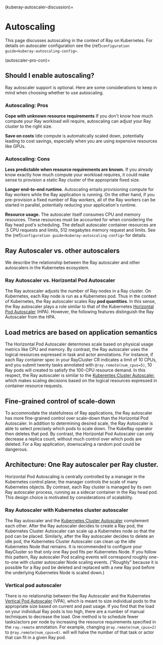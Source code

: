 (kuberay-autoscaler-discussion)=
# Autoscaling
This page discusses autoscaling in the context of Ray on Kubernetes.
For details on autoscaler configuration see the {ref}`configuration guide<kuberay-autoscaling-config>`.

(autoscaler-pro-con)=
## Should I enable autoscaling?
Ray autoscaler support is optional.
Here are some considerations to keep in mind when choosing whether to use autoscaling.

### Autoscaling: Pros
**Cope with unknown resource requirements** If you don't know how much compute your Ray
workload will require, autoscaling can adjust your Ray cluster to the right size.

**Save on costs** Idle compute is automatically scaled down, potentially leading to cost savings,
especially when you are using expensive resources like GPUs.

### Autoscaling: Cons
**Less predictable when resource requirements are known.** If you already know exactly
how much compute your workload requires, it could make sense to provision a static Ray cluster
of the appropriate fixed size.

**Longer end-to-end runtime.** Autoscaling entails provisioning compute for Ray workers
while the Ray application is running. On the other hand, if you pre-provision a fixed
number of Ray workers, all of the Ray workers can be started in parallel, potentially reducing your application's
runtime.

**Resource usage.** The autoscaler itself consumes CPU and memory resources.
These resources must be accounted for when considering the Ray head pod's scheduling.
The default autoscaler container resources are .5 CPU requests and limits, 512 megabytes memory request and limits.
See the {ref}`configuration guide<kuberay-autoscaling-config>` for details.

## Ray Autoscaler vs. other autoscalers
We describe the relationship between the Ray autoscaler and other autoscalers in the Kubernetes
ecosystem.

### Ray Autoscaler vs. Horizontal Pod Autoscaler
The Ray autoscaler adjusts the number of Ray nodes in a Ray cluster.
On Kubernetes, each Ray node is run as a Kubernetes pod. Thus in the context of Kubernetes,
the Ray autoscaler scales Ray **pod quantities**. In this sense, the Ray autoscaler
plays a role similar to that of the Kubernetes
[Horizontal Pod Autoscaler](https://kubernetes.io/docs/tasks/run-application/horizontal-pod-autoscale/) (HPA).
However, the following features distinguish the Ray Autoscaler from the HPA.
## Load metrics are based on application semantics
The Horizontal Pod Autoscaler determines scale based on physical usage metrics like CPU
and memory. By contrast, the Ray autoscaler uses the logical resources expressed in
task and actor annotations. For instance, if each Ray container spec in your RayCluster CR indicates
a limit of 10 CPUs, and you submit twenty tasks annotated with `@ray.remote(num_cpus=5)`,
10 Ray pods will created to satisfy the 100-CPU resource demand.
In this respect, the Ray autoscaler is similar to the
[Kuberentes Cluster Autoscaler](https://github.com/kubernetes/autoscaler/tree/master/cluster-autoscaler),
which makes scaling decisions based on the logical resources expressed in container
resource requests.
## Fine-grained control of scale-down
To accommodate the statefulness of Ray applications, the Ray autoscaler has more
fine-grained control over scale-down than the Horizontal Pod Autoscaler. In addition to
determining desired scale, the Ray Autoscaler is able to select precisely which pods
to scale down. The KubeRay operator then deletes that pod.
By contrast, the Horizontal Pod Autoscaler can only decrease a replica count, without much
control over which pods are deleted. For a Ray application, downscaling a random
pod could be dangerous.
## Architecture: One Ray autoscaler per Ray cluster.
Horizontal Pod Autoscaling is centrally controlled by a manager in the Kubernetes control plane;
the manager controls the scale of many Kubernetes objects.
By contrast, each Ray cluster is managed by its own Ray autoscaler process,
running as a sidecar container in the Ray head pod. This design choice is motivated
by considerations of scalability.

### Ray Autoscaler with Kubernetes cluster autoscaler
The Ray autoscaler and the
[Kubernetes Cluster Autoscaler](https://github.com/kubernetes/autoscaler/tree/master/cluster-autoscaler) complement each other.
After the Ray autoscaler decides to create a Ray pod, the Kubernetes Cluster Autoscaler
can scale up a Kubernetes node so that the pod can be placed.
Similarly, after the Ray autoscaler decides to delete an idle pod, the Kubernetes
Cluster Autoscaler can clean up the idle Kubernetes Node that remains.
It is recommended to configure your RayCluster so that only one Ray pod fits per Kubernetes Node.
If you follow this pattern, Ray autoscaler Pod scaling events will correspond roughly one-to-one with cluster autoscaler
Node scaling events. ("Roughly" because it is possible for a Ray pod be deleted and replaced
with a new Ray pod before the underlying Kubernetes Node is scaled down.)


### Vertical pod autoscaler
There is no relationship between the Ray Autoscaler and the Kubernetes
[Vertical Pod Autoscaler](https://github.com/kubernetes/autoscaler/tree/master/vertical-pod-autoscaler) (VPA),
which is meant to size individual pods to the appropriate size based on current and past usage.
If you find that the load on your individual Ray pods is too high, there are a number
of manual techniques to decrease the load.
One method is to schedule fewer tasks/actors per node by increasing the resource
requirements specified in the `ray.remote` annotation.
For example, changing `@ray.remote(num_cpus=2)` to `@ray.remote(num_cpus=4)`.
will will halve the number of that task or actor that can fit in a given Ray pod.
